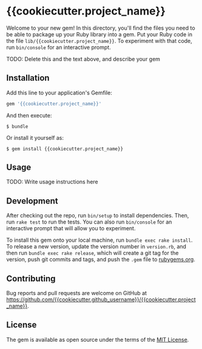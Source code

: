 # {{cookiecutter.project_name}}

Welcome to your new gem! In this directory, you'll find the files you need to be able to package up your Ruby library into a gem. Put your Ruby code in the file `lib/{{cookiecutter.project_name}}`. To experiment with that code, run `bin/console` for an interactive prompt.

TODO: Delete this and the text above, and describe your gem

## Installation

Add this line to your application's Gemfile:

```ruby
gem '{{cookiecutter.project_name}}'
```

And then execute:

    $ bundle

Or install it yourself as:

    $ gem install {{cookiecutter.project_name}}

## Usage

TODO: Write usage instructions here

## Development

After checking out the repo, run `bin/setup` to install dependencies. Then, run `rake test` to run the tests. You can also run `bin/console` for an interactive prompt that will allow you to experiment.

To install this gem onto your local machine, run `bundle exec rake install`. To release a new version, update the version number in `version.rb`, and then run `bundle exec rake release`, which will create a git tag for the version, push git commits and tags, and push the `.gem` file to [rubygems.org](https://rubygems.org).

## Contributing

Bug reports and pull requests are welcome on GitHub at https://github.com/{{cookiecutter.github_username}}/{{cookiecutter.project_name}}.


## License

The gem is available as open source under the terms of the [MIT License](http://opensource.org/licenses/MIT).

